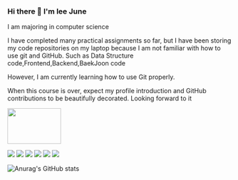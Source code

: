 ### Hi there 👋 I'm lee June
I am majoring in computer science

I have completed many practical assignments so far, but I have been storing my code repositories on my laptop because I am not familiar with how to use git and GitHub.
Such as Data Structure code,Frontend,Backend,BaekJoon code

However, I am currently learning how to use Git properly.

When this course is over, expect my profile introduction and GitHub contributions to be beautifully decorated. Looking forward to it

<a href="https://profile.intra.42.fr/" target="_blank">
    <img src="https://img.shields.io/badge/lseo-000000?style=for-the-badge&logo=42&logoColor=FFFFFF" 
         style="width: 120px; height: 80px;color: #000000;" 
         font-size: 5px>
</a>

<a target="_blank"><img src="https://img.shields.io/badge/C-배경색?style=flat&logo=c&logoColor=로고색상"/></a>
<a target="_blank"><img src="https://img.shields.io/badge/C++-배경색?style=flat&logo=cplusplus&logoColor=로고색상"/></a>
<a target="_blank"><img src="https://img.shields.io/badge/python-배경색?style=flat&logo=python&logoColor=로고색상"/></a>
<a target="_blank"><img src="https://img.shields.io/badge/html-배경색?style=flat&logo=html5&logoColor=로고색상"/></a>
<a target="_blank"><img src="https://img.shields.io/badge/css-배경색?style=flat&logo=css&logoColor=로고색상"/></a>
<a target="_blank"><img src="https://img.shields.io/badge/Javascript-배경색?style=flat&logo=javascript&logoColor=로고색상"/></a>

![Anurag's GitHub stats](https://github-readme-stats.vercel.app/api?username=EEjune&show_icons=true&theme=radical)
